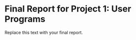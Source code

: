 Final Report for Project 1: User Programs
=========================================

Replace this text with your final report.
